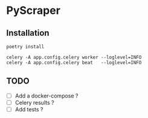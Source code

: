 # PyScraper

## Installation

```shell
poetry install

celery -A app.config.celery worker --loglevel=INFO
celery -A app.config.celery beat   --loglevel=INFO
```

## TODO

- [ ] Add a docker-compose ?
- [ ] Celery results ?
- [ ] Add tests ?
